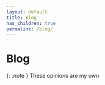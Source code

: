 ```yaml
---
layout: default
title: Blog
has_children: true
permalink: /blog/
---
```


# Blog

{: .note }
These opinions are my own